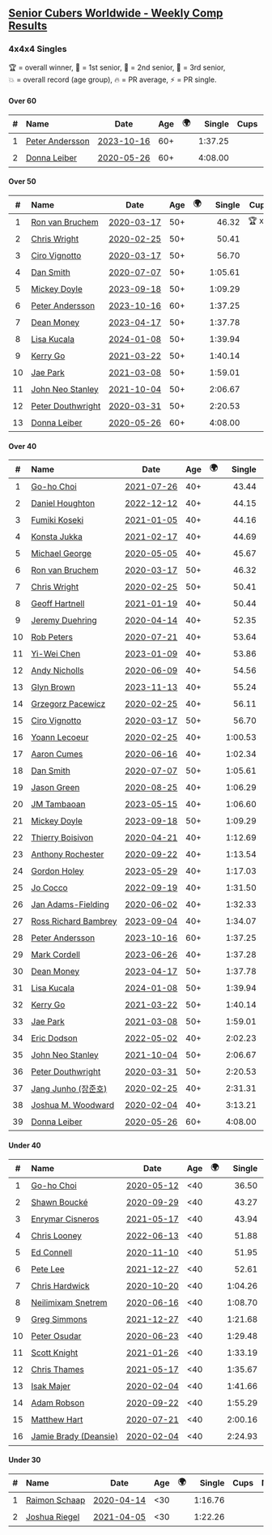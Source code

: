 <style>table {white-space: nowrap;}</style>
<link rel="stylesheet" type="text/css" href="/scw-comp/css/flags.css" />

## [Senior Cubers Worldwide - Weekly Comp Results](/scw-comp/results/)
### 4x4x4 Singles

<span style="white-space: nowrap;">🏆 = overall winner</span>, <span style="white-space: nowrap;">🥇 = 1st senior</span>, <span style="white-space: nowrap;">🥈 = 2nd senior</span>, <span style="white-space: nowrap;">🥉 = 3rd senior</span>, <span style="white-space: nowrap;">💥 = overall record (age group)</span>, <span style="white-space: nowrap;">🔥 = PR average</span>, <span style="white-space: nowrap;">⚡ = PR single</span>.

#### Over 60

| # | Name | Date | Age | 🌍 | Single | Cups | Medals | Achievements | Video |
| :--: | :-- | :--: | :--: | :--: | --: | :--: | :-- | :-- | :-- |
| 1 | [Peter Andersson](../../persons/peter_andersson/444.md) | [2023-10-16](../../results/2023-10-16/444.md) | 60+ | <i class="flag flag-SE" /> | 1:37.25 |  |  | 💥 x 2, 🔥 x 2, ⚡ x 2 | [Desktop](https://www.facebook.com/events/754076313399498/permalink/759098276230635) / [Mobile](https://m.facebook.com/events/754076313399498?view=permalink&id=759098276230635) |
| 2 | [Donna Leiber](../../persons/donna_leiber/444.md) | [2020-05-26](../../results/2020-05-26/444.md) | 60+ | <i class="flag flag-US" /> | 4:08.00 |  |  | 💥 x 3, ⚡ x 3 | [Desktop](https://www.facebook.com/events/637852836799991/permalink/640053636579911) / [Mobile](https://m.facebook.com/events/637852836799991?view=permalink&id=640053636579911) |

#### Over 50

| # | Name | Date | Age | 🌍 | Single | Cups | Medals | Achievements | Video |
| :--: | :-- | :--: | :--: | :--: | --: | :--: | :-- | :-- | :-- |
| 1 | [Ron van Bruchem](../../persons/ron_van_bruchem/444.md) | [2020-03-17](../../results/2020-03-17/444.md) | 50+ | <i class="flag flag-NL" /> | 46.32 | 🏆 x 1 | 🥇 x 1 | 💥 x 1, 🔥 x 1, ⚡ x 1 | [Desktop](https://www.facebook.com/events/211732526904866/permalink/216281769783275) / [Mobile](https://m.facebook.com/events/211732526904866?view=permalink&id=216281769783275) |
| 2 | [Chris Wright](../../persons/chris_wright/444.md) | [2020-02-25](../../results/2020-02-25/444.md) | 50+ | <i class="flag flag-GB" /> | 50.41 |  | 🥈 x 3 | 💥 x 1, 🔥 x 1, ⚡ x 1 | [Desktop](https://www.facebook.com/events/805797596592397/permalink/808666752972148) / [Mobile](https://m.facebook.com/events/805797596592397?view=permalink&id=808666752972148) |
| 3 | [Ciro Vignotto](../../persons/ciro_vignotto/444.md) | [2020-03-17](../../results/2020-03-17/444.md) | 50+ | <i class="flag flag-IT" /> | 56.70 |  | 🥇 x 1, 🥈 x 2, 🥉 x 1 | 🔥 x 4, ⚡ x 1 | [Desktop](https://www.facebook.com/events/211732526904866/permalink/212061480205304) / [Mobile](https://m.facebook.com/events/211732526904866?view=permalink&id=212061480205304) |
| 4 | [Dan Smith](../../persons/dan_smith/444.md) | [2020-07-07](../../results/2020-07-07/444.md) | 50+ | <i class="flag flag-US" /> | 1:05.61 |  | 🥇 x 9, 🥈 x 24, 🥉 x 33 | 💥 x 1, 🔥 x 14, ⚡ x 6 | [Desktop](https://www.facebook.com/events/307625317040136/permalink/311930559942945) / [Mobile](https://m.facebook.com/events/307625317040136?view=permalink&id=311930559942945) |
| 5 | [Mickey Doyle](../../persons/mickey_doyle/444.md) | [2023-09-18](../../results/2023-09-18/444.md) | 50+ | <i class="flag flag-US" /> | 1:09.29 |  | 🥈 x 7, 🥉 x 20 | 🔥 x 15, ⚡ x 12 | [Desktop](https://www.facebook.com/events/3507561106126011/permalink/3516607875221334) / [Mobile](https://m.facebook.com/events/3507561106126011?view=permalink&id=3516607875221334) |
| 6 | [Peter Andersson](../../persons/peter_andersson/444.md) | [2023-10-16](../../results/2023-10-16/444.md) | 60+ | <i class="flag flag-SE" /> | 1:37.25 |  |  | 💥 x 2, 🔥 x 2, ⚡ x 2 | [Desktop](https://www.facebook.com/events/754076313399498/permalink/759098276230635) / [Mobile](https://m.facebook.com/events/754076313399498?view=permalink&id=759098276230635) |
| 7 | [Dean Money](../../persons/dean_money/444.md) | [2023-04-17](../../results/2023-04-17/444.md) | 50+ | <i class="flag flag-US" /> | 1:37.78 |  |  | 🔥 x 2, ⚡ x 2 | [Desktop](https://www.facebook.com/events/175752445390498/permalink/183435891288820) / [Mobile](https://m.facebook.com/events/175752445390498?view=permalink&id=183435891288820) |
| 8 | [Lisa Kucala](../../persons/lisa_kucala/444.md) | [2024-01-08](../../results/2024-01-08/444.md) | 50+ | <i class="flag flag-US" /> | 1:39.94 |  |  | 🔥 x 6, ⚡ x 10 | [Desktop](https://www.facebook.com/events/1414013359524928/permalink/1418080362451561) / [Mobile](https://m.facebook.com/events/1414013359524928?view=permalink&id=1418080362451561) |
| 9 | [Kerry Go](../../persons/kerry_go/444.md) | [2021-03-22](../../results/2021-03-22/444.md) | 50+ | <i class="flag flag-US" /> | 1:40.14 |  |  | 🔥 x 3, ⚡ x 3 | [Desktop](https://www.facebook.com/events/2537500386546221/permalink/2547130648916528) / [Mobile](https://m.facebook.com/events/2537500386546221?view=permalink&id=2547130648916528) |
| 10 | [Jae Park](../../persons/jae_park/444.md) | [2021-03-08](../../results/2021-03-08/444.md) | 50+ | <i class="flag flag-US" /> | 1:59.01 |  | 🥉 x 1 | 🔥 x 7, ⚡ x 7 | [Desktop](https://www.facebook.com/events/161142189072151/permalink/163735428812827) / [Mobile](https://m.facebook.com/events/161142189072151?view=permalink&id=163735428812827) |
| 11 | [John Neo Stanley](../../persons/john_neo_stanley/444.md) | [2021-10-04](../../results/2021-10-04/444.md) | 50+ | <i class="flag flag-GB" /> | 2:06.67 |  |  | 🔥 x 1, ⚡ x 1 | [Desktop](https://www.facebook.com/events/150603127207792/permalink/154321613502610) / [Mobile](https://m.facebook.com/events/150603127207792?view=permalink&id=154321613502610) |
| 12 | [Peter Douthwright](../../persons/peter_douthwright/444.md) | [2020-03-31](../../results/2020-03-31/444.md) | 50+ | <i class="flag flag-CA" /> | 2:20.53 |  |  | 🔥 x 2, ⚡ x 3 | [Desktop](https://www.facebook.com/events/269276700734640/permalink/273111433684500) / [Mobile](https://m.facebook.com/events/269276700734640?view=permalink&id=273111433684500) |
| 13 | [Donna Leiber](../../persons/donna_leiber/444.md) | [2020-05-26](../../results/2020-05-26/444.md) | 60+ | <i class="flag flag-US" /> | 4:08.00 |  |  | 💥 x 3, ⚡ x 3 | [Desktop](https://www.facebook.com/events/637852836799991/permalink/640053636579911) / [Mobile](https://m.facebook.com/events/637852836799991?view=permalink&id=640053636579911) |

#### Over 40

| # | Name | Date | Age | 🌍 | Single | Cups | Medals | Achievements | Video |
| :--: | :-- | :--: | :--: | :--: | --: | :--: | :-- | :-- | :-- |
| 1 | [Go-ho Choi](../../persons/go_ho_choi/444.md) | [2021-07-26](../../results/2021-07-26/444.md) | 40+ | <i class="flag flag-KR" /> | 43.44 | 🏆 x 4 | 🥇 x 1 | 💥 x 5, 🔥 x 4, ⚡ x 6 | [Desktop](https://www.facebook.com/events/210838191047415/permalink/220841146713786) / [Mobile](https://m.facebook.com/events/210838191047415?view=permalink&id=220841146713786) |
| 2 | [Daniel Houghton](../../persons/daniel_houghton/444.md) | [2022-12-12](../../results/2022-12-12/444.md) | 40+ | <i class="flag flag-CH" /> | 44.15 | 🏆 x 32 | 🥇 x 37, 🥈 x 1 | 🔥 x 5, ⚡ x 4 | [Desktop](https://www.facebook.com/events/1310297966473638/permalink/1321460062024095) / [Mobile](https://m.facebook.com/events/1310297966473638?view=permalink&id=1321460062024095) |
| 3 | [Fumiki Koseki](../../persons/fumiki_koseki/444.md) | [2021-01-05](../../results/2021-01-05/444.md) | 40+ | <i class="flag flag-JP" /> | 44.16 | 🏆 x 8 | 🥇 x 14, 🥈 x 10 | 💥 x 1, 🔥 x 4, ⚡ x 4 | [Desktop](https://www.facebook.com/events/438895340619582/permalink/442888043553645) / [Mobile](https://m.facebook.com/events/438895340619582?view=permalink&id=442888043553645) |
| 4 | [Konsta Jukka](../../persons/konsta_jukka/444.md) | [2021-02-17](../../results/2021-02-17/444.md) | 40+ | <i class="flag flag-FI" /> | 44.69 | 🏆 x 19 | 🥇 x 26, 🥈 x 8, 🥉 x 2 | 🔥 x 7, ⚡ x 8 | [Desktop](https://www.facebook.com/events/1341827372862028/permalink/1345540705824028) / [Mobile](https://m.facebook.com/events/1341827372862028?view=permalink&id=1345540705824028) |
| 5 | [Michael George](../../persons/michael_george/444.md) | [2020-05-05](../../results/2020-05-05/444.md) | 40+ | <i class="flag flag-GB" /> | 45.67 | 🏆 x 8 | 🥇 x 18, 🥈 x 3 | 💥 x 3, 🔥 x 2, ⚡ x 2 | [Desktop](https://www.facebook.com/events/557526585195168/permalink/559133148367845) / [Mobile](https://m.facebook.com/events/557526585195168?view=permalink&id=559133148367845) |
| 6 | [Ron van Bruchem](../../persons/ron_van_bruchem/444.md) | [2020-03-17](../../results/2020-03-17/444.md) | 50+ | <i class="flag flag-NL" /> | 46.32 | 🏆 x 1 | 🥇 x 1 | 💥 x 1, 🔥 x 1, ⚡ x 1 | [Desktop](https://www.facebook.com/events/211732526904866/permalink/216281769783275) / [Mobile](https://m.facebook.com/events/211732526904866?view=permalink&id=216281769783275) |
| 7 | [Chris Wright](../../persons/chris_wright/444.md) | [2020-02-25](../../results/2020-02-25/444.md) | 50+ | <i class="flag flag-GB" /> | 50.41 |  | 🥈 x 3 | 💥 x 1, 🔥 x 1, ⚡ x 1 | [Desktop](https://www.facebook.com/events/805797596592397/permalink/808666752972148) / [Mobile](https://m.facebook.com/events/805797596592397?view=permalink&id=808666752972148) |
| 8 | [Geoff Hartnell](../../persons/geoff_hartnell/444.md) | [2021-01-19](../../results/2021-01-19/444.md) | 40+ | <i class="flag flag-GB" /> | 50.44 | 🏆 x 1 | 🥇 x 7, 🥈 x 17, 🥉 x 22 | 🔥 x 8, ⚡ x 8 | [Desktop](https://www.facebook.com/events/801984480354340/permalink/803551883530933) / [Mobile](https://m.facebook.com/events/801984480354340?view=permalink&id=803551883530933) |
| 9 | [Jeremy Duehring](../../persons/jeremy_duehring/444.md) | [2020-04-14](../../results/2020-04-14/444.md) | 40+ | <i class="flag flag-US" /> | 52.35 |  | 🥈 x 2, 🥉 x 7 | 🔥 x 2, ⚡ x 2 | [Desktop](https://www.facebook.com/events/1400953806773430/permalink/1406261962909281) / [Mobile](https://m.facebook.com/events/1400953806773430?view=permalink&id=1406261962909281) |
| 10 | [Rob Peters](../../persons/rob_peters/444.md) | [2020-07-21](../../results/2020-07-21/444.md) | 40+ | <i class="flag flag-US" /> | 53.64 |  | 🥈 x 4, 🥉 x 1 | 🔥 x 3, ⚡ x 2 | [Desktop](https://www.facebook.com/667027593/videos/10158578065232594) / [Mobile](https://m.facebook.com/667027593/videos/10158578065232594) |
| 11 | [Yi-Wei Chen](../../persons/yi_wei_chen/444.md) | [2023-01-09](../../results/2023-01-09/444.md) | 40+ | <i class="flag flag-TW" /> | 53.86 | 🏆 x 1 | 🥇 x 2, 🥈 x 15, 🥉 x 10 | 🔥 x 12, ⚡ x 7 | [Desktop](https://www.facebook.com/events/1531132474062600/permalink/1538648366644344) / [Mobile](https://m.facebook.com/events/1531132474062600?view=permalink&id=1538648366644344) |
| 12 | [Andy Nicholls](../../persons/andy_nicholls/444.md) | [2020-06-09](../../results/2020-06-09/444.md) | 40+ | <i class="flag flag-GB" /> | 54.56 | 🏆 x 2 | 🥇 x 3, 🥈 x 8, 🥉 x 1 | 🔥 x 5, ⚡ x 4 | [Desktop](https://www.facebook.com/events/1130228284009045/permalink/1131107933921080) / [Mobile](https://m.facebook.com/events/1130228284009045?view=permalink&id=1131107933921080) |
| 13 | [Glyn Brown](../../persons/glyn_brown/444.md) | [2023-11-13](../../results/2023-11-13/444.md) | 40+ | <i class="flag flag-GB" /> | 55.24 | 🏆 x 2 | 🥇 x 2, 🥈 x 6, 🥉 x 5 | 🔥 x 7, ⚡ x 6 | [Desktop](https://www.facebook.com/events/1374628593479428/permalink/1380187526256868) / [Mobile](https://m.facebook.com/events/1374628593479428?view=permalink&id=1380187526256868) |
| 14 | [Grzegorz Pacewicz](../../persons/grzegorz_pacewicz/444.md) | [2020-02-25](../../results/2020-02-25/444.md) | 40+ | <i class="flag flag-PL" /> | 56.11 |  | 🥈 x 2 | 🔥 x 2, ⚡ x 1 | |
| 15 | [Ciro Vignotto](../../persons/ciro_vignotto/444.md) | [2020-03-17](../../results/2020-03-17/444.md) | 50+ | <i class="flag flag-IT" /> | 56.70 |  | 🥇 x 1, 🥈 x 2, 🥉 x 1 | 🔥 x 4, ⚡ x 1 | [Desktop](https://www.facebook.com/events/211732526904866/permalink/212061480205304) / [Mobile](https://m.facebook.com/events/211732526904866?view=permalink&id=212061480205304) |
| 16 | [Yoann Lecoeur](../../persons/yoann_lecoeur/444.md) | [2020-02-25](../../results/2020-02-25/444.md) | 40+ | <i class="flag flag-FR" /> | 1:00.53 |  |  | 🔥 x 2, ⚡ x 1 | [Desktop](https://www.facebook.com/events/805797596592397/permalink/808608119644678) / [Mobile](https://m.facebook.com/events/805797596592397?view=permalink&id=808608119644678) |
| 17 | [Aaron Cumes](../../persons/aaron_cumes/444.md) | [2020-06-16](../../results/2020-06-16/444.md) | 40+ | <i class="flag flag-GB" /> | 1:02.34 |  | 🥇 x 1, 🥈 x 1, 🥉 x 8 | 🔥 x 10, ⚡ x 6 | [Desktop](https://www.facebook.com/events/256188575607890/permalink/257120222181392) / [Mobile](https://m.facebook.com/events/256188575607890?view=permalink&id=257120222181392) |
| 18 | [Dan Smith](../../persons/dan_smith/444.md) | [2020-07-07](../../results/2020-07-07/444.md) | 50+ | <i class="flag flag-US" /> | 1:05.61 |  | 🥇 x 9, 🥈 x 24, 🥉 x 33 | 💥 x 1, 🔥 x 14, ⚡ x 6 | [Desktop](https://www.facebook.com/events/307625317040136/permalink/311930559942945) / [Mobile](https://m.facebook.com/events/307625317040136?view=permalink&id=311930559942945) |
| 19 | [Jason Green](../../persons/jason_green/444.md) | [2020-08-25](../../results/2020-08-25/444.md) | 40+ | <i class="flag flag-US" /> | 1:06.29 |  | 🥈 x 1 | 🔥 x 2, ⚡ x 2 | [Desktop](https://www.facebook.com/jasongreenbowler/videos/10163944613835425) / [Mobile](https://m.facebook.com/jasongreenbowler/videos/10163944613835425) |
| 20 | [JM Tambaoan](../../persons/jm_tambaoan/444.md) | [2023-05-15](../../results/2023-05-15/444.md) | 40+ | <i class="flag flag-PH" /> | 1:06.60 | 🏆 x 2 | 🥇 x 3, 🥈 x 10, 🥉 x 5 | 🔥 x 7, ⚡ x 6 | [Desktop](https://www.facebook.com/events/201773726045437/permalink/207965938759549) / [Mobile](https://m.facebook.com/events/201773726045437?view=permalink&id=207965938759549) |
| 21 | [Mickey Doyle](../../persons/mickey_doyle/444.md) | [2023-09-18](../../results/2023-09-18/444.md) | 50+ | <i class="flag flag-US" /> | 1:09.29 |  | 🥈 x 7, 🥉 x 20 | 🔥 x 15, ⚡ x 12 | [Desktop](https://www.facebook.com/events/3507561106126011/permalink/3516607875221334) / [Mobile](https://m.facebook.com/events/3507561106126011?view=permalink&id=3516607875221334) |
| 22 | [Thierry Boisivon](../../persons/thierry_boisivon/444.md) | [2020-04-21](../../results/2020-04-21/444.md) | 40+ | <i class="flag flag-FR" /> | 1:12.69 |  |  | 🔥 x 2, ⚡ x 3 | [Desktop](https://www.facebook.com/events/538096063773916/permalink/541927596724096) / [Mobile](https://m.facebook.com/events/538096063773916?view=permalink&id=541927596724096) |
| 23 | [Anthony Rochester](../../persons/anthony_rochester/444.md) | [2020-09-22](../../results/2020-09-22/444.md) | 40+ | <i class="flag flag-AU" /> | 1:13.54 |  | 🥉 x 2 | 🔥 x 2, ⚡ x 3 | [Desktop](https://www.facebook.com/events/342541897161786/permalink/342765207139455) / [Mobile](https://m.facebook.com/events/342541897161786?view=permalink&id=342765207139455) |
| 24 | [Gordon Holey](../../persons/gordon_holey/444.md) | [2023-05-29](../../results/2023-05-29/444.md) | 40+ | <i class="flag flag-US" /> | 1:17.03 |  |  | 🔥 x 2, ⚡ x 3 | [Desktop](https://www.facebook.com/766997877/videos/1486144738588270) / [Mobile](https://m.facebook.com/766997877/videos/1486144738588270) |
| 25 | [Jo Cocco](../../persons/jo_cocco/444.md) | [2022-09-19](../../results/2022-09-19/444.md) | 40+ | <i class="flag flag-GB" /> | 1:31.50 |  | 🥉 x 2 | 🔥 x 6, ⚡ x 8 | [Desktop](https://www.facebook.com/JoCocco/videos/663594908496479) / [Mobile](https://m.facebook.com/JoCocco/videos/663594908496479) |
| 26 | [Jan Adams-Fielding](../../persons/jan_adams_fielding/444.md) | [2020-06-02](../../results/2020-06-02/444.md) | 40+ | <i class="flag flag-GB" /> | 1:32.33 |  |  | 🔥 x 6, ⚡ x 4 | [Desktop](https://www.facebook.com/events/573401076937046/permalink/578462709764216) / [Mobile](https://m.facebook.com/events/573401076937046?view=permalink&id=578462709764216) |
| 27 | [Ross Richard Bambrey](../../persons/ross_richard_bambrey/444.md) | [2023-09-04](../../results/2023-09-04/444.md) | 40+ | <i class="flag flag-GB" /> | 1:34.07 |  |  | 🔥 x 4, ⚡ x 3 | [Desktop](https://www.facebook.com/536706331/videos/1265964474116803) / [Mobile](https://m.facebook.com/536706331/videos/1265964474116803) |
| 28 | [Peter Andersson](../../persons/peter_andersson/444.md) | [2023-10-16](../../results/2023-10-16/444.md) | 60+ | <i class="flag flag-SE" /> | 1:37.25 |  |  | 💥 x 2, 🔥 x 2, ⚡ x 2 | [Desktop](https://www.facebook.com/events/754076313399498/permalink/759098276230635) / [Mobile](https://m.facebook.com/events/754076313399498?view=permalink&id=759098276230635) |
| 29 | [Mark Cordell](../../persons/mark_cordell/444.md) | [2023-06-26](../../results/2023-06-26/444.md) | 40+ | <i class="flag flag-US" /> | 1:37.28 |  |  | 🔥 x 2, ⚡ x 6 | [Desktop](https://www.facebook.com/events/1935666300144840/permalink/1941775672867236) / [Mobile](https://m.facebook.com/events/1935666300144840?view=permalink&id=1941775672867236) |
| 30 | [Dean Money](../../persons/dean_money/444.md) | [2023-04-17](../../results/2023-04-17/444.md) | 50+ | <i class="flag flag-US" /> | 1:37.78 |  |  | 🔥 x 2, ⚡ x 2 | [Desktop](https://www.facebook.com/events/175752445390498/permalink/183435891288820) / [Mobile](https://m.facebook.com/events/175752445390498?view=permalink&id=183435891288820) |
| 31 | [Lisa Kucala](../../persons/lisa_kucala/444.md) | [2024-01-08](../../results/2024-01-08/444.md) | 50+ | <i class="flag flag-US" /> | 1:39.94 |  |  | 🔥 x 6, ⚡ x 10 | [Desktop](https://www.facebook.com/events/1414013359524928/permalink/1418080362451561) / [Mobile](https://m.facebook.com/events/1414013359524928?view=permalink&id=1418080362451561) |
| 32 | [Kerry Go](../../persons/kerry_go/444.md) | [2021-03-22](../../results/2021-03-22/444.md) | 50+ | <i class="flag flag-US" /> | 1:40.14 |  |  | 🔥 x 3, ⚡ x 3 | [Desktop](https://www.facebook.com/events/2537500386546221/permalink/2547130648916528) / [Mobile](https://m.facebook.com/events/2537500386546221?view=permalink&id=2547130648916528) |
| 33 | [Jae Park](../../persons/jae_park/444.md) | [2021-03-08](../../results/2021-03-08/444.md) | 50+ | <i class="flag flag-US" /> | 1:59.01 |  | 🥉 x 1 | 🔥 x 7, ⚡ x 7 | [Desktop](https://www.facebook.com/events/161142189072151/permalink/163735428812827) / [Mobile](https://m.facebook.com/events/161142189072151?view=permalink&id=163735428812827) |
| 34 | [Eric Dodson](../../persons/eric_dodson/444.md) | [2022-05-02](../../results/2022-05-02/444.md) | 40+ | <i class="flag flag-US" /> | 2:02.23 |  | 🥉 x 1 | 🔥 x 2, ⚡ x 3 | [Desktop](https://www.facebook.com/events/766988371376362/permalink/776336783774854) / [Mobile](https://m.facebook.com/events/766988371376362?view=permalink&id=776336783774854) |
| 35 | [John Neo Stanley](../../persons/john_neo_stanley/444.md) | [2021-10-04](../../results/2021-10-04/444.md) | 50+ | <i class="flag flag-GB" /> | 2:06.67 |  |  | 🔥 x 1, ⚡ x 1 | [Desktop](https://www.facebook.com/events/150603127207792/permalink/154321613502610) / [Mobile](https://m.facebook.com/events/150603127207792?view=permalink&id=154321613502610) |
| 36 | [Peter Douthwright](../../persons/peter_douthwright/444.md) | [2020-03-31](../../results/2020-03-31/444.md) | 50+ | <i class="flag flag-CA" /> | 2:20.53 |  |  | 🔥 x 2, ⚡ x 3 | [Desktop](https://www.facebook.com/events/269276700734640/permalink/273111433684500) / [Mobile](https://m.facebook.com/events/269276700734640?view=permalink&id=273111433684500) |
| 37 | [Jang Junho (장준호)](../../persons/jang_junho/444.md) | [2020-02-25](../../results/2020-02-25/444.md) | 40+ | <i class="flag flag-KR" /> | 2:31.31 |  |  | 🔥 x 1, ⚡ x 1 | [Desktop](https://www.facebook.com/events/805797596592397/permalink/810015492837274) / [Mobile](https://m.facebook.com/events/805797596592397?view=permalink&id=810015492837274) |
| 38 | [Joshua M. Woodward](../../persons/joshua_m_woodward/444.md) | [2020-02-04](../../results/2020-02-04/444.md) | 40+ | <i class="flag flag-US" /> | 3:13.21 |  |  | 🔥 x 1, ⚡ x 1 | [Desktop](https://www.facebook.com/joshua.m.woodward.9/videos/10157599917355342) / [Mobile](https://m.facebook.com/joshua.m.woodward.9/videos/10157599917355342) |
| 39 | [Donna Leiber](../../persons/donna_leiber/444.md) | [2020-05-26](../../results/2020-05-26/444.md) | 60+ | <i class="flag flag-US" /> | 4:08.00 |  |  | 💥 x 3, ⚡ x 3 | [Desktop](https://www.facebook.com/events/637852836799991/permalink/640053636579911) / [Mobile](https://m.facebook.com/events/637852836799991?view=permalink&id=640053636579911) |

#### Under 40

| # | Name | Date | Age | 🌍 | Single | Cups | Medals | Achievements | Video |
| :--: | :-- | :--: | :--: | :--: | --: | :--: | :-- | :-- | :-- |
| 1 | [Go-ho Choi](../../persons/go_ho_choi/444.md) | [2020-05-12](../../results/2020-05-12/444.md) | <40 | <i class="flag flag-KR" /> | 36.50 | 🏆 x 4 | 🥇 x 1 | 💥 x 5, 🔥 x 4, ⚡ x 6 | [Desktop](https://www.facebook.com/events/276138643524223/permalink/279409959863758) / [Mobile](https://m.facebook.com/events/276138643524223?view=permalink&id=279409959863758) |
| 2 | [Shawn Boucké](../../persons/shawn_boucke/444.md) | [2020-09-29](../../results/2020-09-29/444.md) | <40 | <i class="flag flag-US" /> | 43.27 | 🏆 x 23 |  | 💥 x 2, 🔥 x 3, ⚡ x 7 | [Desktop](https://www.facebook.com/events/427181104911253/permalink/428658824763481) / [Mobile](https://m.facebook.com/events/427181104911253?view=permalink&id=428658824763481) |
| 3 | [Enrymar Cisneros](../../persons/enrymar_cisneros/444.md) | [2021-05-17](../../results/2021-05-17/444.md) | <40 | <i class="flag flag-VE" /> | 43.94 | 🏆 x 15 |  | 🔥 x 4, ⚡ x 4 | [Desktop](https://www.facebook.com/events/373354890741855/permalink/379315243479153) / [Mobile](https://m.facebook.com/events/373354890741855?view=permalink&id=379315243479153) |
| 4 | [Chris Looney](../../persons/chris_looney/444.md) | [2022-06-13](../../results/2022-06-13/444.md) | <40 | <i class="flag flag-US" /> | 51.88 | 🏆 x 2 |  | 🔥 x 7, ⚡ x 5 | [Desktop](https://www.facebook.com/chris.looney/videos/336059225367789) / [Mobile](https://m.facebook.com/chris.looney/videos/336059225367789) |
| 5 | [Ed Connell](../../persons/ed_connell/444.md) | [2020-11-10](../../results/2020-11-10/444.md) | <40 | <i class="flag flag-IE" /> | 51.95 | 🏆 x 1 |  | 🔥 x 4, ⚡ x 5 | [Desktop](https://www.facebook.com/events/2956286364603224/permalink/2961347510763776) / [Mobile](https://m.facebook.com/events/2956286364603224?view=permalink&id=2961347510763776) |
| 6 | [Pete Lee](../../persons/pete_lee/444.md) | [2021-12-27](../../results/2021-12-27/444.md) | <40 | <i class="flag flag-GB" /> | 52.61 | 🏆 x 4 |  | 🔥 x 9, ⚡ x 9 | [Desktop](https://www.facebook.com/events/364077578855426/permalink/372172898045894) / [Mobile](https://m.facebook.com/events/364077578855426?view=permalink&id=372172898045894) |
| 7 | [Chris Hardwick](../../persons/chris_hardwick/444.md) | [2020-10-20](../../results/2020-10-20/444.md) | <40 | <i class="flag flag-US" /> | 1:04.26 |  |  | 🔥 x 2, ⚡ x 2 | [Desktop](https://www.facebook.com/events/758279974902955/permalink/760867857977500) / [Mobile](https://m.facebook.com/events/758279974902955?view=permalink&id=760867857977500) |
| 8 | [Neilimixam Snetrem](../../persons/neilimixam_snetrem/444.md) | [2020-06-16](../../results/2020-06-16/444.md) | <40 | <i class="flag flag-BE" /> | 1:08.70 |  |  | 🔥 x 1, ⚡ x 1 | [Desktop](https://www.facebook.com/events/256188575607890/permalink/257142405512507) / [Mobile](https://m.facebook.com/events/256188575607890?view=permalink&id=257142405512507) |
| 9 | [Greg Simmons](../../persons/greg_simmons/444.md) | [2021-12-27](../../results/2021-12-27/444.md) | <40 | <i class="flag flag-GB" /> | 1:21.68 |  |  | 🔥 x 1, ⚡ x 1 | [Desktop](https://www.facebook.com/events/364077578855426/permalink/369444951652022) / [Mobile](https://m.facebook.com/events/364077578855426?view=permalink&id=369444951652022) |
| 10 | [Peter Osudar](../../persons/peter_osudar/444.md) | [2020-06-23](../../results/2020-06-23/444.md) | <40 | <i class="flag flag-CA" /> | 1:29.48 |  |  | 🔥 x 1, ⚡ x 1 | [Desktop](https://www.facebook.com/events/268636114456043/permalink/273323990653922) / [Mobile](https://m.facebook.com/events/268636114456043?view=permalink&id=273323990653922) |
| 11 | [Scott Knight](../../persons/scott_knight/444.md) | [2021-01-26](../../results/2021-01-26/444.md) | <40 | <i class="flag flag-GB" /> | 1:33.19 |  |  | 🔥 x 2, ⚡ x 2 | [Desktop](https://www.facebook.com/events/801984480354340/permalink/806662889886499) / [Mobile](https://m.facebook.com/events/801984480354340?view=permalink&id=806662889886499) |
| 12 | [Chris Thames](../../persons/chris_thames/444.md) | [2021-05-17](../../results/2021-05-17/444.md) | <40 | <i class="flag flag-US" /> | 1:35.67 |  |  | 🔥 x 8, ⚡ x 9 | [Desktop](https://www.facebook.com/events/373354890741855/permalink/377126800364664) / [Mobile](https://m.facebook.com/events/373354890741855?view=permalink&id=377126800364664) |
| 13 | [Isak Majer](../../persons/isak_majer/444.md) | [2020-02-04](../../results/2020-02-04/444.md) | <40 | <i class="flag flag-NL" /> | 1:41.66 |  |  | 🔥 x 1, ⚡ x 1 | [Desktop](https://www.facebook.com/groups/1604105099735401/permalink/2139081646237741) / [Mobile](https://m.facebook.com/groups/1604105099735401?view=permalink&id=2139081646237741) |
| 14 | [Adam Robson](../../persons/adam_robson/444.md) | [2020-09-22](../../results/2020-09-22/444.md) | <40 | <i class="flag flag-GB" /> | 1:55.29 |  |  | 🔥 x 1, ⚡ x 2 | [Desktop](https://www.facebook.com/100005428097972/videos/1476618139195775) / [Mobile](https://m.facebook.com/100005428097972/videos/1476618139195775) |
| 15 | [Matthew Hart](../../persons/matthew_hart/444.md) | [2020-07-21](../../results/2020-07-21/444.md) | <40 | <i class="flag flag-GB" /> | 2:00.16 |  |  | 🔥 x 1, ⚡ x 1 | [Desktop](https://www.facebook.com/events/1842039515939197/permalink/1845087875634361) / [Mobile](https://m.facebook.com/events/1842039515939197?view=permalink&id=1845087875634361) |
| 16 | [Jamie Brady (Deansie)](../../persons/jamie_brady/444.md) | [2020-02-04](../../results/2020-02-04/444.md) | <40 | <i class="flag flag-GB" /> | 2:24.93 |  |  | 🔥 x 1, ⚡ x 1 | [Desktop](https://www.facebook.com/groups/1604105099735401/permalink/2139163042896268) / [Mobile](https://m.facebook.com/groups/1604105099735401?view=permalink&id=2139163042896268) |

#### Under 30

| # | Name | Date | Age | 🌍 | Single | Cups | Medals | Achievements | Video |
| :--: | :-- | :--: | :--: | :--: | --: | :--: | :-- | :-- | :-- |
| 1 | [Raimon Schaap](../../persons/raimon_schaap/444.md) | [2020-04-14](../../results/2020-04-14/444.md) | <30 | <i class="flag flag-NL" /> | 1:16.76 |  |  | 🔥 x 3, ⚡ x 2 | [Desktop](https://www.facebook.com/events/1400953806773430/permalink/1405207589681385) / [Mobile](https://m.facebook.com/events/1400953806773430?view=permalink&id=1405207589681385) |
| 2 | [Joshua Riegel](../../persons/joshua_riegel/444.md) | [2021-04-05](../../results/2021-04-05/444.md) | <30 | <i class="flag flag-US" /> | 1:22.26 |  |  | 🔥 x 4, ⚡ x 4 | [Desktop](https://www.facebook.com/events/2619499895016321/permalink/2625677854398525) / [Mobile](https://m.facebook.com/events/2619499895016321?view=permalink&id=2625677854398525) |


<!-- Global site tag (gtag.js) - Google Analytics -->
<script async src="https://www.googletagmanager.com/gtag/js?id=UA-86348435-3"></script>
<script>window.dataLayer = window.dataLayer || []; function gtag() {dataLayer.push(arguments);} gtag('js', new Date()); gtag('config', 'UA-86348435-3');</script>
